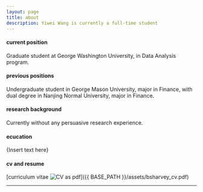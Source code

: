 ```yaml
---
layout: page
title: about
description: Yiwei Wang is currently a full-time student
---
```


#### <a name="currentposition"></a>current position
Graduate student at George Washington University, in Data Analysis program.


#### <a name="previousposition"></a>previous positions
Undergraduate student in George Mason University, major in Finance, with dual degree in Nanjing Normal University, major in Finance.



#### <a name="researchbackground"></a>research background
Currently without any persuasive research experience.


#### <a name="education"></a>ecucation
{Insert text here}


#### <a name="cvandresume"></a>cv and resume
[curriculum vitae ![CV as pdf](icons16/pdf-icon.png)]({{ BASE_PATH }}/assets/bsharvey_cv.pdf)

---



